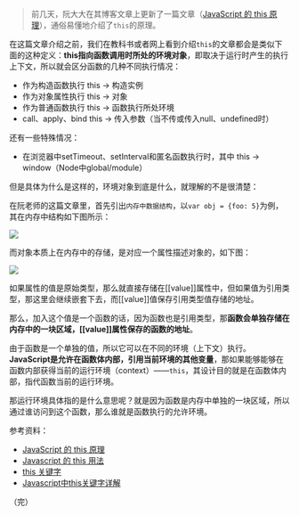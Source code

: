 > 前几天，阮大大在其博客文章上更新了一篇文章（[JavaScript 的 this 原理](http://www.ruanyifeng.com/blog/2018/06/javascript-this.html)），通俗易懂地介绍了`this`的原理。

在这篇文章介绍之前，我们在教科书或者网上看到介绍`this`的文章都会是类似下面的这种定义：**this指向函数调用时所处的环境对象**，即取决于运行时产生的执行上下文，所以就会区分函数的几种不同执行情况：
- 作为构造函数执行 this -> 构造实例
- 作为对象属性执行 this -> 对象
- 作为普通函数执行 this -> 函数执行所处环境
- call、apply、bind this -> 传入参数（当不传或传入null、undefined时）

还有一些特殊情况：
- 在浏览器中setTimeout、setInterval和匿名函数执行时，其中 this -> window（Node中global/module）

但是具体为什么是这样的，环境对象到底是什么，就理解的不是很清楚：

在阮老师的这篇文章里，首先引出`内存中数据结构`，以`var obj = {foo: 5}`为例，其在内存中结构如下图所示：

![](https://www.wangbase.com/blogimg/asset/201806/bg2018061801.png)

而对象本质上在内存中的存储，是对应一个属性描述对象的，如下图：

![](https://www.wangbase.com/blogimg/asset/201806/bg2018061802.png)

如果属性的值是原始类型，那么就直接存储在[[value]]属性中，但如果值为引用类型，那这里会继续嵌套下去，而[[value]]值保存引用类型值存储的地址。

那么，加入这个值是一个函数的话，因为函数也是引用类型，那**函数会单独存储在内存中的一块区域，[[value]]属性保存的函数的地址**。

由于函数是一个单独的值，所以它可以在不同的环境（上下文）执行。**JavaScript是允许在函数体内部，引用当前环境的其他变量**，那如果能够能够在函数内部获得当前的运行环境（context）——`this`，其设计目的就是在函数体内部，指代函数当前的运行环境。

那运行环境具体指的是什么意思呢？就是因为函数是内存中单独的一块区域，所以通过谁访问到这个函数，那么谁就是函数执行的允许环境。

参考资料：
- [JavaScript 的 this 原理](http://www.ruanyifeng.com/blog/2018/06/javascript-this.html)
- [Javascript 的 this 用法](http://www.ruanyifeng.com/blog/2010/04/using_this_keyword_in_javascript.html)
- [this 关键字](http://javascript.ruanyifeng.com/oop/this.html)
- [Javascript中this关键字详解](http://www.cnblogs.com/justany/archive/2012/11/01/the_keyword_this_in_javascript.html)

（完）